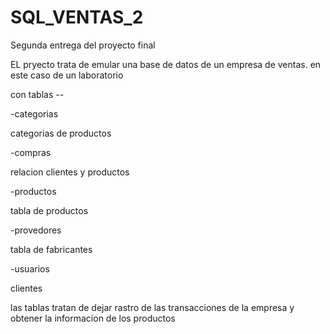 # SQL_VENTAS_2
Segunda entrega del proyecto final

EL pryecto trata de emular una base de datos de un empresa de ventas.
en este caso de un laboratorio

con tablas --

-categorias

categorias de productos

-compras

relacion clientes y productos

-productos

tabla de productos

-provedores

tabla de fabricantes 

-usuarios

clientes

las tablas tratan de dejar rastro de las transacciones de la empresa y obtener la informacion de los productos